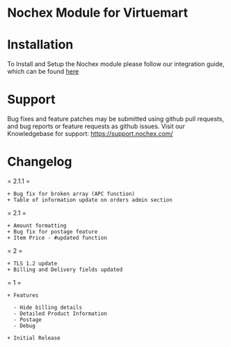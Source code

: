 Nochex Module for Virtuemart
=====================

Installation
=====================
To Install and Setup the Nochex module please follow our integration guide, which can be found <a href="https://support.nochex.com/kb/faq.php?id=231">here</a>

Support
=====================
Bug fixes and feature patches may be submitted using github pull requests, and bug reports or feature requests as github issues.
Visit our Knowledgebase for support: https://support.nochex.com/ 

Changelog
=====================

= 2.1.1 =
    
    + Bug fix for broken array (APC function)
    + Table of information update on orders admin section

= 2.1 =

    + Amount formatting
    + Bug fix for postage feature
    + Item Price - #updated function
    
= 2 =

    + TLS 1.2 update
    + Billing and Delivery fields updated
    
= 1 =

    + Features
    
      - Hide billing details
      - Detailed Product Information
      - Postage
      - Debug
      
    + Initial Release 
